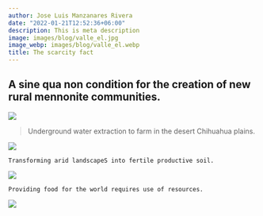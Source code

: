 ```yaml
---
author: Jose Luis Manzanares Rivera
date: "2022-01-21T12:52:36+06:00"
description: This is meta description
image: images/blog/valle_el.jpg
image_webp: images/blog/valle_el.webp
title: The scarcity fact
---
```


## A sine qua non condition for the creation of new rural mennonite communities.

![](/blog/colonias_3.png)

>Underground water extraction to farm in the desert Chihuahua plains.

![](/blog/elvalle_1.jpg)

```Transforming arid landscapeS into fertile productive soil.```


![](/blog/Map2_4.jpg)

```
Providing food for the world requires use of resources. 
```

![](/blog/Mapa_3.jpg)